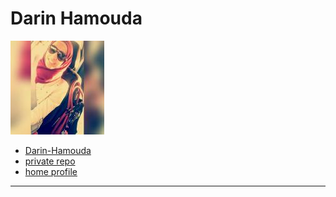 # Darin Hamouda

![Darin-Hamouda avatar](../.avatars/Darin-Hamouda.jpeg)

- [Darin-Hamouda](https://github.com/Darin-Hamouda)
- [private repo](https://github.com/lab-antwerp-1/Darin-Hamouda)
- [home profile](https://github.com/lab-antwerp-1/home#Darin-Hamouda)

---

